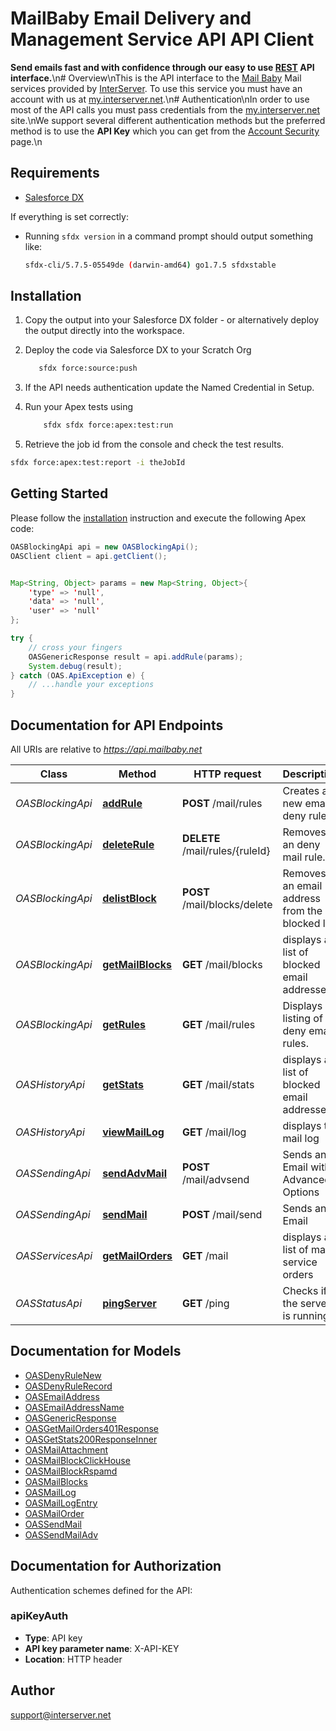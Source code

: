 # MailBaby Email Delivery and Management Service API API Client


**Send emails fast and with confidence through our easy to use [REST](https://en.wikipedia.org/wiki/Representational_state_transfer) API interface.**\n# Overview\nThis is the API interface to the [Mail Baby](https//mail.baby/) Mail services provided by [InterServer](https://www.interserver.net). To use this service you must have an account with us at [my.interserver.net](https://my.interserver.net).\n# Authentication\nIn order to use most of the API calls you must pass credentials from the [my.interserver.net](https://my.interserver.net/) site.\nWe support several different authentication methods but the preferred method is to use the **API Key** which you can get from the [Account Security](https://my.interserver.net/account_security) page.\n

## Requirements

- [Salesforce DX](https://www.salesforce.com/products/platform/products/salesforce-dx/)

If everything is set correctly:

- Running `sfdx version` in a command prompt should output something like:

  ```bash
  sfdx-cli/5.7.5-05549de (darwin-amd64) go1.7.5 sfdxstable
  ```

## Installation

1. Copy the output into your Salesforce DX folder - or alternatively deploy the output directly into the workspace.
2. Deploy the code via Salesforce DX to your Scratch Org

   ```bash
      sfdx force:source:push
   ```

3. If the API needs authentication update the Named Credential in Setup.
4. Run your Apex tests using

   ```bash
       sfdx sfdx force:apex:test:run
   ```

5. Retrieve the job id from the console and check the test results.

  ```bash
  sfdx force:apex:test:report -i theJobId
  ```

## Getting Started

Please follow the [installation](#installation) instruction and execute the following Apex code:

```java
OASBlockingApi api = new OASBlockingApi();
OASClient client = api.getClient();


Map<String, Object> params = new Map<String, Object>{
    'type' => 'null',
    'data' => 'null',
    'user' => 'null'
};

try {
    // cross your fingers
    OASGenericResponse result = api.addRule(params);
    System.debug(result);
} catch (OAS.ApiException e) {
    // ...handle your exceptions
}
```

## Documentation for API Endpoints

All URIs are relative to *https://api.mailbaby.net*

Class | Method | HTTP request | Description
------------ | ------------- | ------------- | -------------
*OASBlockingApi* | [**addRule**](OASBlockingApi.md#addRule) | **POST** /mail/rules | Creates a new email deny rule.
*OASBlockingApi* | [**deleteRule**](OASBlockingApi.md#deleteRule) | **DELETE** /mail/rules/{ruleId} | Removes an deny mail rule.
*OASBlockingApi* | [**delistBlock**](OASBlockingApi.md#delistBlock) | **POST** /mail/blocks/delete | Removes an email address from the blocked list
*OASBlockingApi* | [**getMailBlocks**](OASBlockingApi.md#getMailBlocks) | **GET** /mail/blocks | displays a list of blocked email addresses
*OASBlockingApi* | [**getRules**](OASBlockingApi.md#getRules) | **GET** /mail/rules | Displays a listing of deny email rules.
*OASHistoryApi* | [**getStats**](OASHistoryApi.md#getStats) | **GET** /mail/stats | displays a list of blocked email addresses
*OASHistoryApi* | [**viewMailLog**](OASHistoryApi.md#viewMailLog) | **GET** /mail/log | displays the mail log
*OASSendingApi* | [**sendAdvMail**](OASSendingApi.md#sendAdvMail) | **POST** /mail/advsend | Sends an Email with Advanced Options
*OASSendingApi* | [**sendMail**](OASSendingApi.md#sendMail) | **POST** /mail/send | Sends an Email
*OASServicesApi* | [**getMailOrders**](OASServicesApi.md#getMailOrders) | **GET** /mail | displays a list of mail service orders
*OASStatusApi* | [**pingServer**](OASStatusApi.md#pingServer) | **GET** /ping | Checks if the server is running


## Documentation for Models

 - [OASDenyRuleNew](OASDenyRuleNew.md)
 - [OASDenyRuleRecord](OASDenyRuleRecord.md)
 - [OASEmailAddress](OASEmailAddress.md)
 - [OASEmailAddressName](OASEmailAddressName.md)
 - [OASGenericResponse](OASGenericResponse.md)
 - [OASGetMailOrders401Response](OASGetMailOrders401Response.md)
 - [OASGetStats200ResponseInner](OASGetStats200ResponseInner.md)
 - [OASMailAttachment](OASMailAttachment.md)
 - [OASMailBlockClickHouse](OASMailBlockClickHouse.md)
 - [OASMailBlockRspamd](OASMailBlockRspamd.md)
 - [OASMailBlocks](OASMailBlocks.md)
 - [OASMailLog](OASMailLog.md)
 - [OASMailLogEntry](OASMailLogEntry.md)
 - [OASMailOrder](OASMailOrder.md)
 - [OASSendMail](OASSendMail.md)
 - [OASSendMailAdv](OASSendMailAdv.md)


## Documentation for Authorization


Authentication schemes defined for the API:
### apiKeyAuth

- **Type**: API key
- **API key parameter name**: X-API-KEY
- **Location**: HTTP header


## Author

support@interserver.net

